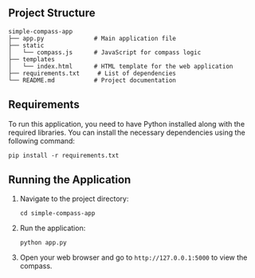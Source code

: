 ## Project Structure

```
simple-compass-app
├── app.py              # Main application file
├── static
│   └── compass.js      # JavaScript for compass logic
├── templates
│   └── index.html      # HTML template for the web application
├── requirements.txt     # List of dependencies
└── README.md           # Project documentation
```

## Requirements

To run this application, you need to have Python installed along with the required libraries. You can install the necessary dependencies using the following command:

```
pip install -r requirements.txt
```

## Running the Application

1. Navigate to the project directory:

   ```
   cd simple-compass-app
   ```

2. Run the application:

   ```
   python app.py
   ```

3. Open your web browser and go to `http://127.0.0.1:5000` to view the compass.
